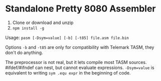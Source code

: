 Standalone Pretty 8080 Assembler
================================

1. Clone or download and unzip
2. ``npm install -g``

Usage:
  ``pasm [-Dsym=value] [-b] [-t85] file.asm file.bin``
  
Options `-b` and `-t85` are only for compatibility with Telemark TASM, they don't do anything.

The preprocessor is not real, but it lets compile most TASM sources. #ifdef/#ifndef can nest, but cannot evaluate expressions. `-Dsym=value` is equivalent to writing `sym .equ expr` in the beginning of code.

